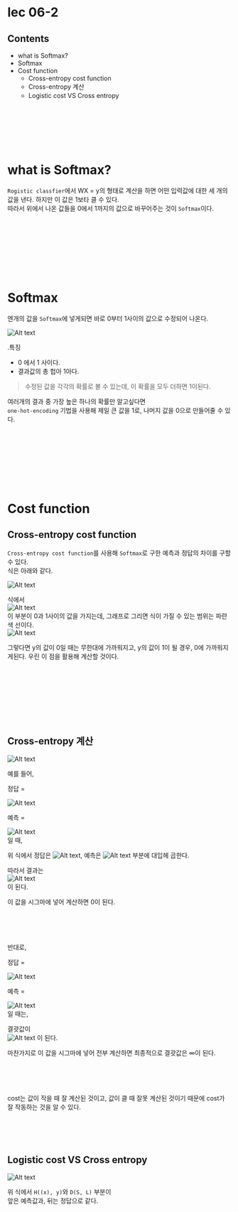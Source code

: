 # lec 06-2

## Contents

- what is Softmax?
- Softmax
- Cost function
  - Cross-entropy cost function
  - Cross-entropy 계산
  - Logistic cost VS Cross entropy
    ㅤ

ㅤ

ㅤ

ㅤ

# what is Softmax?

`Rogistic classfier`에서 WX = y의 형태로 계산을 하면 어떤 입력값에 대한 세 개의 값을 낸다.
하지만 이 값은 1보타 클 수 있다.  
따라서 위에서 나온 값들을 0에서 1까지의 값으로 바꾸어주는 것이 `Softmax`이다.

ㅤ

ㅤ

ㅤ

ㅤ

# Softmax

엔개의 값을 `Softmax`에 넣게되면 바로 0부터 1사이의 값으로 수정되어 나온다.

![Alt text](image.png)

.특징

- 0 에서 1 사이다.
- 결과값의 총 헙아 1아다.

> 수정된 값을 각각의 확률로 볼 수 있는데, 이 확률을 모두 더하면 1이된다.

여러개의 결과 중 가장 높은 하나의 확률만 알고싶다면  
`one-hot-encoding` 기법을 사용해 제일 큰 값을 1로, 나머지 값을 0으로 만들어줄 수 있다.

ㅤ

ㅤ

ㅤ

ㅤ

# Cost function

## Cross-entropy cost function

`Cross-entropy cost function`를 사용해 `Softmax`로 구한 예측과 정답의 차이를 구할 수 있다.  
식은 아래와 같다.

![Alt text](image-1.png)

식에서  
![Alt text](image-2.png)  
이 부분이 0과 1사이의 값을 가지는데, 그래프로 그리면 식이 가질 수 있는 범위는 파란색 선이다.  
![Alt text](image-3.png)

그렇다면 y의 값이 0일 때는 무한대에 가까워지고,
y의 값이 1이 될 경우, 0에 가까워지게된다.
우린 이 점을 활용해 계산할 것이다.

ㅤ

ㅤ

ㅤ

ㅤ

## Cross-entropy 계산

![Alt text](image-1.png)

예를 들어,

정답 =

![Alt text](image-4.png)

예측 =

![Alt text](image-5.png)  
일 때,

위 식에서 정답은 ![Alt text](image-7.png), 예측은 ![Alt text](image-8.png) 부분에 대입헤 곱한다.

따라서 결과는  
![Alt text](image-9.png)  
이 된다.

이 값을 시그마에 넣어 계산하면 0이 된다.

ㅤ

ㅤ

반대로,

정답 =

![Alt text](image-4.png)

예측 =

![Alt text](image-6.png)  
일 때는,

결괏값이  
![Alt text](image-10.png)
이 된다.

마찬가지로 이 값을 시그마에 넣어 전부 계산하면 최종적으로 결괏값은 ∞이 된다.

ㅤ

ㅤ

cost는 값이 작을 때 잘 계산된 것이고, 값이 클 때 잘못 계산된 것이기 때문에 cost가 잘 작동하는 것을 알 수 있다.

ㅤ

ㅤ

## Logistic cost VS Cross entropy

![Alt text](image-11.png)

위 식에서 `H((x), y)`와 `D(S, L)` 부분이  
앞은 예측값과, 뒤는 정답으로 같다.
